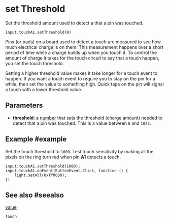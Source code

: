 # set Threshold

Set the threshold amount used to detect a that a pin was touched.

```sig
input.touchA1.setThreshold(0)
```
Pins (or pads) on a board used to detect a touch are measured to see how much electrical charge is on them. This measurement happens over a short period of time while a charge builds up when you touch it. To control the amount of charge it takes for the touch circuit to say that a touch happen, you set the touch threshold.

Setting a higher threshold value makes it take longer for a touch event to happen. If you want a touch event to require you to stay on the pin for a while, then set the value to something high. Quick taps on the pin will signal a touch with a lower threshold value.

## Parameters

* **threshold**: a [number](/types/number) that sets the threshold (charge amount) needed to detect that a pin was touched. This is a value between `0` and `1023`.

## Example #example

Set the touch threshold to `1000`. Test touch sensitivity by making all the pixels on the ring turn red when pin **A1** detects a touch.

```blocks
input.touchA1.setThreshold(1000);
input.touchA1.onEvent(ButtonEvent.Click, function () {
    light.setAll(0xff0000);
})
```

## See also #seealso

[value](/reference/input/touch/value)

```package
touch
```
